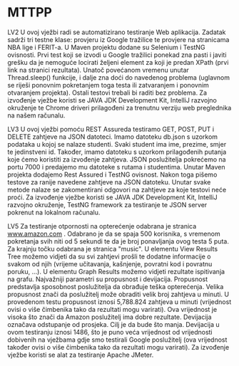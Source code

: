 # MTTPP
LV2 U ovoj vježbi radi se automatizirano testiranje Web aplikacija. Zadatak sadrži tri testne klase: provjeru iz Google tražilice te provjere na stranicama NBA lige i FERIT-a. U Maven projektu dodane su Selenium i TestNG ovisnosti. Prvi test koji se izvodi u Google tražilici ponekad zna pasti i javiti grešku da je nemoguće locirati željeni element za koji je predan XPath (prvi link na stranici rezultata). Unatoč povećanom vremenu unutar Thread.sleep() funkcije, i dalje zna doći do navedenog problema (uglavnom se riješi ponovnim pokretanjem toga testa ili zatvaranjem i ponovnim otvaranjem projekta). Ostali testovi trebali bi raditi bez problema.
Za izvođenje vježbe koristi se JAVA JDK Development Kit, IntelliJ razvojno okruženje te Chrome driveri prilagođeni za trenutnu verziju web preglednika na našem računalu.

LV3 U ovoj vježbi pomoću REST Assureda testiramo GET, POST, PUT i DELETE zahtjeve na JSON datoteci. Imamo datoteku db.json s uzorkom podataka u kojoj se nalaze studenti. Svaki student ima ime, prezime, smjer te jedinstveni id. Također, imamo datoteku s uzorkom prilagođenih putanja koje ćemo koristiti za izvođenje zahtjeva. JSON poslužitelja pokrećemo na portu 7000 i predajemo mu datoteke s rutama i studentima. Unutar Maven projekta dodajemo Rest Assured i TestNG ovisnost. Nakon toga pišemo testove za ranije navedene zahtjeve na JSON datoteku. Unutar svake metode nalaze se zakomentirani odgovori na zahtjeve za koje testovi neće proći.
Za izvođenje vježbe koristi se JAVA JDK Development Kit, IntelliJ razvojno okruženje, TestNG framework za testiranje te JSON server pokrenut na lokalnom računalu.

LV5 Za testiranje otpornosti na opterećenje odabrana je stranica www.amazon.com . Odabrano je da se spaja 500 korisnika, s vremenom pokretanja svih niti od 5 sekundi te da je broj ponavljanja ovog testa 5 puta. Za krajnju točku odabrana je stranica "music". U elementu View Results Tree možemo vidjeti da su svi zahtjevi prošli te dodatne informacije o svakom od njih (vrijeme učitavanja, kašnjenje, povratni kod i povratnu poruku, ...). U elementu Graph Results možemo vidjeti rezultate ispitivanja na grafu. Najvažniji parametri su propusnost i devijacija. Propusnost predstavlja sposobnost poslužitelja da obrađuje teška opterećenja. Velika propusnost znači da poslužitelj može obraditi velik broj zahtjeva u minuti. U provedenom testu propusnost iznosi 5,788.824 zahtjeva u minuti (vrijednost ovisi o više čimbenika tako da rezultati mogu varirati). Ova vrijednost je visoka što znači da Amazon poslužitelj ima dobre rezultate. Devijacija označava odstupanje od prosjeka. Cilj je da bude što manja. Devijacija u ovom testiranju iznosi 1486, što je puno veća vrijednost od vrijednosti dobivenih na vježbama gdje smo testirali Google poslužitelj (ova vrijednost također ovisi o više čimbenika tako da rezultati mogu varirati).
Za izvođenje vježbe koristi se alat za testiranje Apache JMeter.
